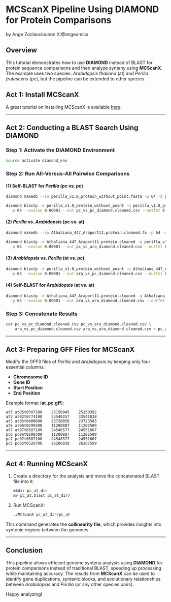 
# **MCScanX Pipeline Using DIAMOND for Protein Comparisons**


by Ange Zoclanclounon X:@angeomics

## **Overview**
This tutorial demonstrates how to use **DIAMOND** instead of BLAST for protein sequence comparisons and then analyze synteny using **MCScanX**. The example uses two species: *Arabidopsis thaliana* (at) and *Perilla frutescens* (pc), but the pipeline can be extended to other species.

## **Act 1: Install MCScanX**
A great tutorial on installing MCScanX is available [here](https://www.youtube.com/watch?v=KMlj8CGnB2c).

---

## **Act 2: Conducting a BLAST Search Using DIAMOND**

### **Step 1: Activate the DIAMOND Environment**
```bash
source activate diamond_env
```

### **Step 2: Run All-Versus-All Pairwise Comparisons**
#### **(1) Self-BLAST for *Perilla* (pc vs. pc)**
```bash
diamond makedb --in perilla_v1.0_protein_without_point.fasta -p 64 -d perilla_v1.0_protein_without_point

diamond blastp -d perilla_v1.0_protein_without_point -q perilla_v1.0_protein_without_point.fasta \
  -p 64 --evalue 0.00001 --out pc_vs_pc_diamond.cleaned.csv --outfmt 6 &> log.run.diamond.cleaned.pc_pc &
```

#### **(2) *Perilla* vs. *Arabidopsis* (pc vs. at)**
```bash
diamond makedb --in Athaliana_447_Araport11.protein.cleaned.fa -p 64 -d Athaliana_447_Araport11.protein.cleaned

diamond blastp -d Athaliana_447_Araport11.protein.cleaned -q perilla_v1.0_protein_without_point.fasta \
  -p 64 --evalue 0.00001 --out pc_vs_ara_diamond.cleaned.csv --outfmt 6 &> log.run.diamond.cleaned.pc_ara &
```

#### **(3) *Arabidopsis* vs. *Perilla* (at vs. pc)**
```bash
diamond blastp -d perilla_v1.0_protein_without_point -q Athaliana_447_Araport11.protein.cleaned.fa \
  -p 64 --evalue 0.00001 --out ara_vs_pc_diamond.cleaned.csv --outfmt 6 &> log.run.diamond.cleaned.ara_pc &
```

#### **(4) Self-BLAST for *Arabidopsis* (at vs. at)**
```bash
diamond blastp -d Athaliana_447_Araport11.protein.cleaned -q Athaliana_447_Araport11.protein.cleaned.fa \
  -p 64 --evalue 0.00001 --out ara_vs_ara_diamond.cleaned.csv --outfmt 6 &> log.run.diamond.cleaned.ara_ara &
```

### **Step 3: Concatenate Results**
```bash
cat pc_vs_pc_diamond.cleaned.csv pc_vs_ara_diamond.cleaned.csv \
    ara_vs_pc_diamond.cleaned.csv ara_vs_ara_diamond.cleaned.csv > pc_at.blast
```

---

## **Act 3: Preparing GFF Files for MCScanX**
Modify the GFF3 files of *Perilla* and *Arabidopsis* by keeping only four essential columns:
- **Chromosome ID**
- **Gene ID**
- **Start Position**
- **End Position**

Example format (**at_pc.gff**):
```
at5	at05t0507200	25150045	25150392
at2	at02t0774100	33540257	33541838
at5	at05t0480600	23720056	23723583
at6	at06t0299300	11200887	11202509
at7	at07t0587100	24548577	24551667
pc6	pc06t0299300	11200887	11202509
pc7	pc07t0587100	24548577	24551667
pc5	pc05t0526700	26286838	26287599
```

---

## **Act 4: Running MCScanX**
1. Create a directory for the analysis and move the concatenated BLAST file into it:
   ```bash
   mkdir pc_at_dir
   mv pc_at.blast pc_at_dir/
   ```

2. Run MCScanX:
   ```bash
   ./MCScanX pc_at_dir/pc_at
   ```

This command generates the **collinearity file**, which provides insights into syntenic regions between the genomes.

---

## **Conclusion**
This pipeline allows efficient genome synteny analysis using **DIAMOND** for protein comparisons instead of traditional BLAST, speeding up processing while maintaining accuracy. The results from **MCScanX** can be used to identify gene duplications, syntenic blocks, and evolutionary relationships between *Arabidopsis* and *Perilla* (or any other species pairs).

Happy analyzing!

